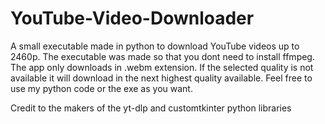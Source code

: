 # YouTube-Video-Downloader
A small executable made in python to download YouTube videos up to 2460p.
The executable was made so that you dont need to install ffmpeg.
The app only downloads in .webm extension. If the selected quality is not available it will download in the next highest quality available.
Feel free to use my python code or the exe as you want. 

Credit to the makers of the yt-dlp and customtkinter python libraries
